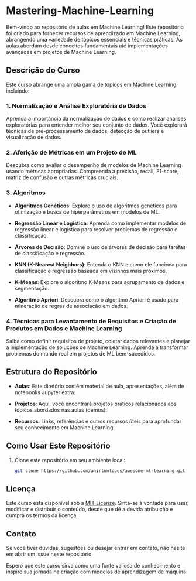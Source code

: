 # Mastering-Machine-Learning

Bem-vindo ao repositório de aulas em Machine Learning! Este repositório foi criado para fornecer recursos de aprendizado em Machine Learning, abrangendo uma variedade de tópicos essenciais e técnicas práticas. As aulas abordam desde conceitos fundamentais até implementações avançadas em projetos de Machine Learning.

## Descrição do Curso

Este curso abrange uma ampla gama de tópicos em Machine Learning, incluindo:

### 1. Normalização e Análise Exploratória de Dados

Aprenda a importância da normalização de dados e como realizar análises exploratórias para entender melhor seu conjunto de dados. Você explorará técnicas de pré-processamento de dados, detecção de outliers e visualização de dados.

### 2. Aferição de Métricas em um Projeto de ML

Descubra como avaliar o desempenho de modelos de Machine Learning usando métricas apropriadas. Compreenda a precisão, recall, F1-score, matriz de confusão e outras métricas cruciais.

### 3. Algoritmos

- **Algoritmos Genéticos**: Explore o uso de algoritmos genéticos para otimização e busca de hiperparâmetros em modelos de ML.

- **Regressão Linear e Logística**: Aprenda como implementar modelos de regressão linear e logística para resolver problemas de regressão e classificação.

- **Árvores de Decisão**: Domine o uso de árvores de decisão para tarefas de classificação e regressão.

- **KNN (K-Nearest Neighbors)**: Entenda o KNN e como ele funciona para classificação e regressão baseada em vizinhos mais próximos.

- **K-Means**: Explore o algoritmo K-Means para agrupamento de dados e segmentação.

- **Algoritmo Apriori**: Descubra como o algoritmo Apriori é usado para mineração de regras de associação em dados.

### 4. Técnicas para Levantamento de Requisitos e Criação de Produtos em Dados e Machine Learning

Saiba como definir requisitos de projeto, coletar dados relevantes e planejar a implementação de soluções de Machine Learning. Aprenda a transformar problemas do mundo real em projetos de ML bem-sucedidos.

## Estrutura do Repositório

- **Aulas**: Este diretório contém material de aula, apresentações, além de notebooks Jupyter extra.

- **Projetos**: Aqui, você encontrará projetos práticos relacionados aos tópicos abordados nas aulas (demos).

- **Recursos**: Links, referências e outros recursos úteis para aprofundar seu conhecimento em Machine Learning.

## Como Usar Este Repositório

1. Clone este repositório em seu ambiente local:
   ```bash
   git clone https://github.com/ahirtonlopes/awesome-ml-learning.git

## Licença

Este curso está disponível sob a [MIT License](LICENSE.md). Sinta-se à vontade para usar, modificar e distribuir o conteúdo, desde que dê a devida atribuição e cumpra os termos da licença.

## Contato

Se você tiver dúvidas, sugestões ou desejar entrar em contato, não hesite em abrir um issue neste repositório.

Espero que este curso sirva como uma fonte valiosa de conhecimento e inspire sua jornada na criação com modelos de aprendizagem de máquina.
